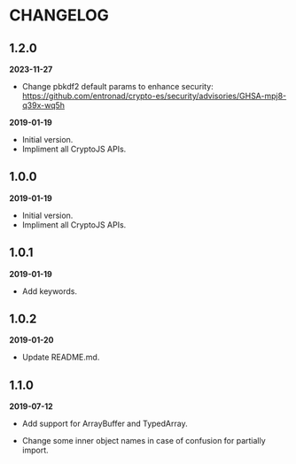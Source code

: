 # CHANGELOG

## 1.2.0

**2023-11-27**

- Change pbkdf2 default params to enhance security: https://github.com/entronad/crypto-es/security/advisories/GHSA-mpj8-q39x-wq5h

**2019-01-19**

- Initial version.
- Impliment all CryptoJS APIs.

## 1.0.0

**2019-01-19**

- Initial version.
- Impliment all CryptoJS APIs.

## 1.0.1

**2019-01-19**

- Add keywords.

## 1.0.2

**2019-01-20**

- Update README.md.

## 1.1.0

**2019-07-12**

- Add support for ArrayBuffer and TypedArray.

- Change some inner object names in case of confusion for partially import. 
